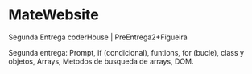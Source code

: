 # MateWebsite
Segunda Entrega coderHouse |
PreEntrega2+Figueira

Segunda entrega: Prompt, if (condicional), funtions, for (bucle), class y objetos, Arrays, Metodos de busqueda de arrays, DOM.
